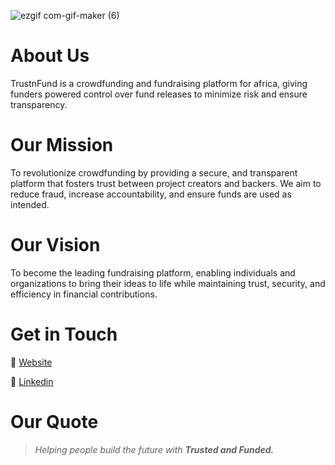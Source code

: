 ![ezgif com-gif-maker (6)](https://pbs.twimg.com/profile_banners/1899517506907258880/1741993640/1500x500)




# About Us
TrustnFund is a crowdfunding and fundraising platform for africa, giving funders powered control over fund releases to minimize risk and ensure transparency.

# Our Mission
To revolutionize crowdfunding by providing a secure, and transparent platform that fosters trust between project creators and backers. We aim to reduce fraud, increase accountability, and ensure funds are used as intended.

# Our Vision
To become the leading fundraising platform, enabling individuals and organizations to bring their ideas to life while maintaining trust, security, and efficiency in financial contributions.

# Get in Touch
🔗 [Website](https://www.trustnfund.com/)

🔗 [Linkedin](https://www.linkedin.com/company/trustnfund)

# Our Quote
> _Helping people build the future with **Trusted and Funded.**_
